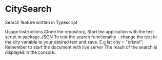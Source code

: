 # CitySearch
 Search feature written in Typescript
 
 Usage Instructions
 Clone the repository,
 Start the application with the test script in package.JSON
 To test the search functionality - change the text in the city variable to your desired text and save. E.g let city = "bristol";
 Remember to start the document with live server
 The result of the search is displayed in the console.
